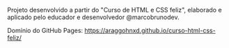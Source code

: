 Projeto desenvolvido a partir do "Curso de HTML e CSS feliz", elaborado e aplicado pelo educador e desenvolvedor @marcobrunodev.

Domínio do GitHub Pages: https://araggohnxd.github.io/curso-html-css-feliz/
